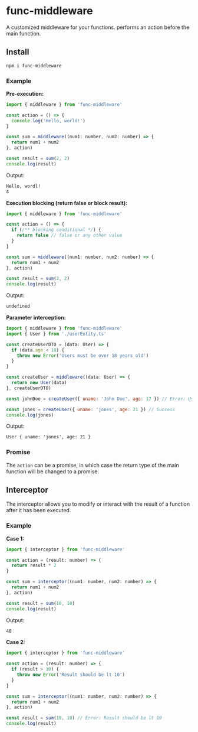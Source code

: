 # func-middleware

A customized middleware for your functions. performs an action before the main function.

## Install

```bash
npm i func-middleware
```

### Example

**Pre-execution:**

```js
import { middleware } from 'func-middleware'

const action = () => {
  console.log('Hello, world!')
}

const sum = middleware((num1: number, num2: number) => {
  return num1 + num2
}, action)

const result = sum(2, 2)
console.log(result)
```

Output:

```txt
Hello, wordl!
4
```

**Execution blocking (return false or block result):**

```js
import { middleware } from 'func-middleware'

const action = () => {
  if (/** blocking conditional */) {
    return false // false or any other value
  }
}

const sum = middleware((num1: number, num2: number) => {
  return num1 + num2
}, action)

const result = sum(2, 2)
console.log(result)
```

Output:

```txt
undefined
```

**Parameter interception:**

```js
import { middleware } from 'func-middleware'
import { User } from './userEntity.ts'

const createUserDTO = (data: User) => {
  if (data.age < 18) {
    throw new Error('Users must be over 18 years old')
  }
}

const createUser = middleware((data: User) => {
  return new User(data)
}, createUserDTO)

const johnDoe = createUser({ uname: 'John Doe', age: 17 }) // Error: Users must be over 18 years old

const jones = createUser({ uname: 'jones', age: 21 }) // Success
console.log(jones)
```

Output:

```txt
User { uname: 'jones', age: 21 }
```

### Promise

The `action` can be a promise, in which case the return type of the main function will be changed to a promise.

## Interceptor

The interceptor allows you to modify or interact with the result of a function after it has been executed.

### Example

**Case 1:**

```js
import { interceptor } from 'func-middleware'

const action = (result: number) => {
  return result * 2
}

const sum = interceptor((num1: number, num2: number) => {
  return num1 + num2
}, action)

const result = sum(10, 10)
console.log(result)
```

Output:

```txt
40
```

**Case 2:**

```js
import { interceptor } from 'func-middleware'

const action = (result: number) => {
  if (result > 10) {
    throw new Error('Result should be lt 10')
  }
}

const sum = interceptor((num1: number, num2: number) => {
  return num1 + num2
}, action)

const result = sum(10, 10) // Error: Result should be lt 10
console.log(result)
```
